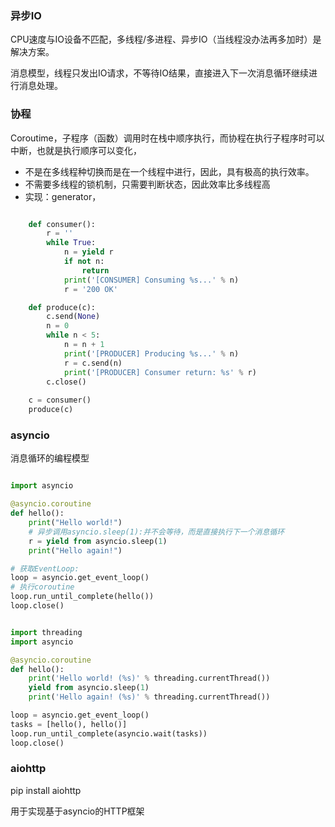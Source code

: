 ### 异步IO ###

CPU速度与IO设备不匹配，多线程/多进程、异步IO（当线程没办法再多加时）是解决方案。

消息模型，线程只发出IO请求，不等待IO结果，直接进入下一次消息循环继续进行消息处理。

### 协程 ###

Coroutime，子程序（函数）调用时在栈中顺序执行，而协程在执行子程序时可以中断，也就是执行顺序可以变化，


- 不是在多线程种切换而是在一个线程中进行，因此，具有极高的执行效率。
- 不需要多线程的锁机制，只需要判断状态，因此效率比多线程高
- 实现：generator，

``` python

	def consumer():
	    r = ''
	    while True:
	        n = yield r
	        if not n:
	            return
	        print('[CONSUMER] Consuming %s...' % n)
	        r = '200 OK'

	def produce(c):
	    c.send(None)
	    n = 0
	    while n < 5:
	        n = n + 1
	        print('[PRODUCER] Producing %s...' % n)
	        r = c.send(n)
	        print('[PRODUCER] Consumer return: %s' % r)
	    c.close()
	
	c = consumer()
	produce(c)

```
### asyncio ###

消息循环的编程模型

```python

import asyncio

@asyncio.coroutine
def hello():
    print("Hello world!")
    # 异步调用asyncio.sleep(1):并不会等待，而是直接执行下一个消息循环
    r = yield from asyncio.sleep(1)
    print("Hello again!")

# 获取EventLoop:
loop = asyncio.get_event_loop()
# 执行coroutine
loop.run_until_complete(hello())
loop.close()

```
```python

import threading
import asyncio

@asyncio.coroutine
def hello():
    print('Hello world! (%s)' % threading.currentThread())
    yield from asyncio.sleep(1)
    print('Hello again! (%s)' % threading.currentThread())

loop = asyncio.get_event_loop()
tasks = [hello(), hello()]
loop.run_until_complete(asyncio.wait(tasks))
loop.close()

```

### aiohttp ###

pip install aiohttp

用于实现基于asyncio的HTTP框架






